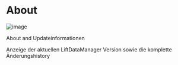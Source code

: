 # About

![image](HelpImages/image112.png)  

About and Updateinformationen

Anzeige der aktuellen LiftDataManager Version sowie die komplette Änderungshistory
